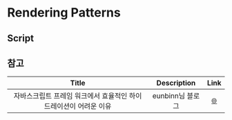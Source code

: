 # Rendering Patterns

## Script

## 참고

|                              Title                               |   Description    |                                                                 Link                                                                  |
| :--------------------------------------------------------------: | :--------------: | :-----------------------------------------------------------------------------------------------------------------------------------: |
| 자바스크립트 프레임 워크에서 효율적인 하이드레이션이 어려운 이유 | eunbinn님 블로그 | <a href="https://velog.io/@eunbinn/%EB%B2%88%EC%97%AD-why-efficient-hydration-in-javascript-is-so-challenging" target="_blank">🌐</a> |
